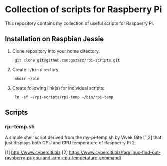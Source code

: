 # Collection of scripts for Raspberry Pi

This repository contains my collection of useful scripts for Raspberry Pi.


## Installation on Raspbian Jessie

1. Clone repository into your home directory.

        git clone git@github.com:gszasz/rpi-scripts.git


2. Create `~/bin` directory

        mkdir ~/bin


3. Create following link(s) for individual scripts:

        ln -sf ~/rpi-scripts/rpi-temp ~/bin/rpi-temp


## Scripts

### rpi-temp.sh

A simple shell script derived from the my-pi-temp.sh by Vivek Gite [1,2] that
just displays both GPU and CPU temperature of Raspberry Pi 2.

[1] http://www.cyberciti.biz
[2] https://www.cyberciti.biz/faq/linux-find-out-raspberry-pi-gpu-and-arm-cpu-temperature-command/
